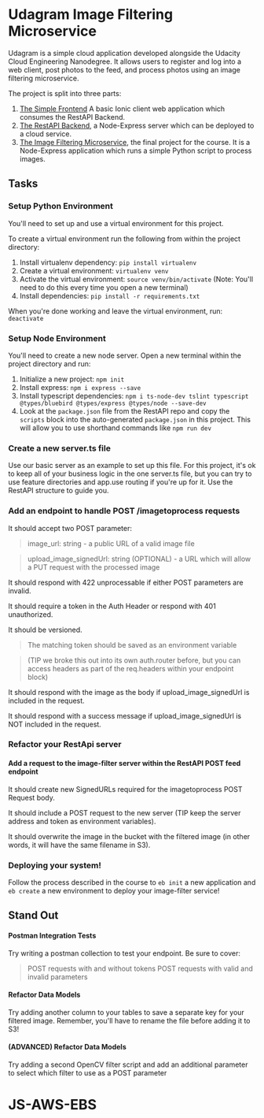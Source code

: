 # Udagram Image Filtering Microservice

Udagram is a simple cloud application developed alongside the Udacity Cloud Engineering Nanodegree. It allows users to register and log into a web client, post photos to the feed, and process photos using an image filtering microservice.

The project is split into three parts:
1. [The Simple Frontend](https://github.com/grutt/udacity-c2-frontend)
A basic Ionic client web application which consumes the RestAPI Backend. 
2. [The RestAPI Backend](https://github.com/grutt/udacity-c2-restapi), a Node-Express server which can be deployed to a cloud service.
3. [The Image Filtering Microservice](https://github.com/grutt/udacity-c2-image-filter), the final project for the course. It is a Node-Express application which runs a simple Python script to process images.

## Tasks
### Setup Python Environment
You'll need to set up and use a virtual environment for this project.

To create a virtual environment run the following from within the project directory:
1. Install virtualenv dependency: `pip install virtualenv`
2. Create a virtual environment:    `virtualenv venv`
3. Activate the virtual environment: `source venv/bin/activate` (Note: You'll need to do this every time you open a new terminal)
4. Install dependencies: `pip install -r requirements.txt`

When you're done working and leave the virtual environment, run: `deactivate`

### Setup Node Environment
You'll need to create a new node server. Open a new terminal within the project directory and run:
1. Initialize a new project: `npm init`
2. Install express: `npm i express --save`
3. Install typescript dependencies: `npm i ts-node-dev tslint typescript  @types/bluebird @types/express @types/node --save-dev`
4. Look at the `package.json` file from the RestAPI repo and copy the `scripts` block into the auto-generated `package.json` in this project. This will allow you to use shorthand commands like `npm run dev`

### Create a new server.ts file
Use our basic server as an example to set up this file. For this project, it's ok to keep all of your business logic in the one server.ts file, but you can try to use feature directories and app.use routing if you're up for it. Use the RestAPI structure to guide you.

### Add an endpoint to handle POST /imagetoprocess requests
It should accept two POST parameter:
>    image_url: string - a public URL of a valid image file

>    upload_image_signedUrl: string (OPTIONAL) - a URL which will allow a PUT request with the processed image
    
It should respond with 422 unprocessable if either POST parameters are invalid.

It should require a token in the Auth Header or respond with 401 unauthorized.

It should be versioned.

> The matching token should be saved as an environment variable
    
> (TIP we broke this out into its own auth.router before, but you can access headers as part of the req.headers within your endpoint block)

It should respond with the image as the body if upload_image_signedUrl is included in the request.

It should respond with a success message if upload_image_signedUrl is NOT included in the request.


### Refactor your RestApi server
#### Add a request to the image-filter server within the RestAPI POST feed endpoint

It should create new SignedURLs required for the imagetoprocess POST Request body.

It should include a POST request to the new server (TIP keep the server address and token as environment variables).

It should overwrite the image in the bucket with the filtered image (in other words, it will have the same filename in S3).


### Deploying your system!
Follow the process described in the course to `eb init` a new application and `eb create` a new environment to deploy your image-filter service!


## Stand Out
#### Postman Integration Tests
Try writing a postman collection to test your endpoint. Be sure to cover:
> POST requests with and without tokens
> POST requests with valid and invalid parameters

#### Refactor Data Models
Try adding another column to your tables to save a separate key for your filtered image. Remember, you'll have to rename the file before adding it to S3!

#### (ADVANCED) Refactor Data Models
Try adding a second OpenCV filter script and add an additional parameter to select which filter to use as a POST parameter

# JS-AWS-EBS

